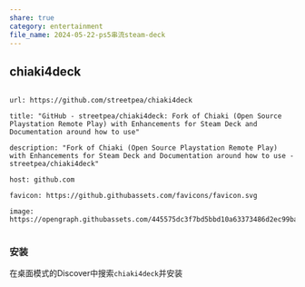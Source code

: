 ```yaml
---
share: true
category: entertainment
file_name: 2024-05-22-ps5串流steam-deck
---
```

  
## chiaki4deck  
  
```cardlink  
url: https://github.com/streetpea/chiaki4deck  
title: "GitHub - streetpea/chiaki4deck: Fork of Chiaki (Open Source Playstation Remote Play) with Enhancements for Steam Deck and Documentation around how to use"  
description: "Fork of Chiaki (Open Source Playstation Remote Play) with Enhancements for Steam Deck and Documentation around how to use - streetpea/chiaki4deck"  
host: github.com  
favicon: https://github.githubassets.com/favicons/favicon.svg  
image: https://opengraph.githubassets.com/445575dc3f7bd5bbd10a63373486d2ec99baf12fae606ee613d9c0b3361aa033/streetpea/chiaki4deck  
```  
  
  
### 安装  
  
在桌面模式的Discover中搜索`chiaki4deck`并安装  
  
  
